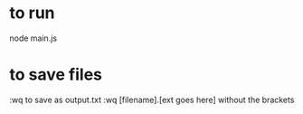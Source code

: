 # to run

node main.js

# to save files

:wq  to save as output.txt 
:wq [filename].[ext goes here] without the brackets
